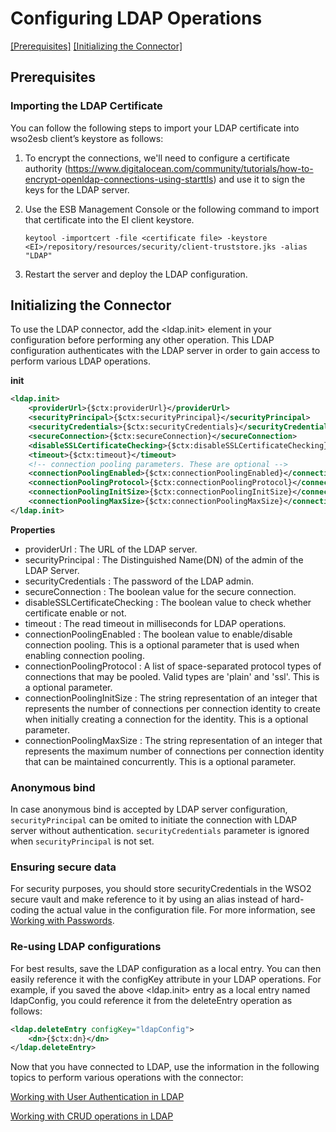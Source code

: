 # Configuring LDAP Operations

[[Prerequisites]](#prerequisites) [[Initializing the Connector]](#initializing-the-connector)

## Prerequisites

### Importing the LDAP Certificate

You can follow the following steps to import your LDAP certificate into wso2esb client’s keystore as follows:

1. To encrypt the connections, we'll need to configure a certificate authority (https://www.digitalocean.com/community/tutorials/how-to-encrypt-openldap-connections-using-starttls) and use it to sign the keys for the LDAP server.

2. Use the ESB Management Console or the following command to import that certificate into the EI client keystore. 
    ```
    keytool -importcert -file <certificate file> -keystore <EI>/repository/resources/security/client-truststore.jks -alias "LDAP"
    ```
3. Restart the server and deploy the LDAP configuration.

## Initializing the Connector

To use the LDAP connector, add the <ldap.init> element in your configuration before performing any other operation. This LDAP configuration authenticates with the LDAP server in order to gain access to perform various LDAP operations.

**init**

```xml
<ldap.init>
    <providerUrl>{$ctx:providerUrl}</providerUrl>
    <securityPrincipal>{$ctx:securityPrincipal}</securityPrincipal>
    <securityCredentials>{$ctx:securityCredentials}</securityCredentials>
    <secureConnection>{$ctx:secureConnection}</secureConnection>
    <disableSSLCertificateChecking>{$ctx:disableSSLCertificateChecking}</disableSSLCertificateChecking>
    <timeout>{$ctx:timeout}</timeout>
    <!-- connection pooling parameters. These are optional -->
    <connectionPoolingEnabled>{$ctx:connectionPoolingEnabled}</connectionPoolingEnabled>
    <connectionPoolingProtocol>{$ctx:connectionPoolingProtocol}</connectionPoolingProtocol>
    <connectionPoolingInitSize>{$ctx:connectionPoolingInitSize}</connectionPoolingInitSize>
    <connectionPoolingMaxSize>{$ctx:connectionPoolingMaxSize}</connectionPoolingMaxSize>
</ldap.init>
```
**Properties** 
* providerUrl : The URL of the LDAP server.
* securityPrincipal : The Distinguished Name(DN) of the admin of the LDAP Server.
* securityCredentials : The password of the LDAP admin.
* secureConnection : The boolean value for the secure connection.
* disableSSLCertificateChecking : The boolean value to check whether certificate enable or not.
* timeout : The read timeout in milliseconds for LDAP operations.
* connectionPoolingEnabled : The boolean value to enable/disable connection pooling. This is a optional parameter that is used when enabling connection pooling.
* connectionPoolingProtocol : A list of space-separated protocol types of connections that may be pooled. Valid types are 'plain' and 'ssl'. This is a optional parameter.
* connectionPoolingInitSize : The string representation of an integer that represents the number of connections per connection identity to create when initially creating a connection for the identity. This is a optional parameter.
* connectionPoolingMaxSize : The string representation of an integer that represents the maximum number of connections per connection identity that can be maintained concurrently. This is a optional parameter.

### Anonymous bind

In case anonymous bind is accepted by LDAP server configuration, `securityPrincipal` can be omited to initiate the connection with LDAP server without authentication.
`securityCredentials` parameter is ignored when `securityPrincipal` is not set.

### Ensuring secure data
For security purposes, you should store securityCredentials in the WSO2 secure vault and make reference to it by using an alias instead of hard-coding the actual value in the configuration file. For more information, see [Working with Passwords](https://docs.wso2.com/display/EI640/Working+with+Passwords+in+the+ESB+profile).

### Re-using LDAP configurations
For best results, save the LDAP configuration as a local entry. You can then easily reference it with the configKey attribute in your LDAP operations. For example, if you saved the above <ldap.init> entry as a local entry named ldapConfig,  you could reference it from the deleteEntry operation as follows:

```xml
<ldap.deleteEntry configKey="ldapConfig">
    <dn>{$ctx:dn}</dn>
</ldap.deleteEntry>
```

Now that you have connected to LDAP, use the information in the following topics to perform various operations with the connector:

[Working with User Authentication in LDAP](user_auth.md)

[Working with CRUD operations in LDAP](crud_ops.md)
